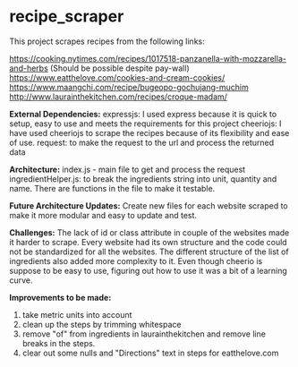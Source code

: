 # recipe_scraper
This project scrapes recipes from the following links: 

https://cooking.nytimes.com/recipes/1017518-panzanella-with-mozzarella-and-herbs (Should be possible despite pay-wall)
https://www.eatthelove.com/cookies-and-cream-cookies/
https://www.maangchi.com/recipe/bugeopo-gochujang-muchim
http://www.laurainthekitchen.com/recipes/croque-madam/

**External Dependencies:**
expressjs: I used express because it is quick to setup, easy to use and meets the requirements for this project
cheeriojs: I have used cheeriojs to scrape the recipes because of its flexibility and ease of use.
request: to make the request to the url and process the returned data

**Architecture:** 
index.js - main file to get and process the request
ingredientHelper.js: to break the ingredients string into unit, quantity and name. There are functions in the file to make it testable.

**Future Architecture Updates:**
Create new files for each website scraped to make it more modular and easy to update and test.

**Challenges:**
The lack of id or class attribute in couple of the websites made it harder to scrape. Every website had its own structure and 
the code could not be standardized for all the websites. The different structure of the list of ingredients also added more 
complexity to it. Even though cheerio is suppose to be easy to use, figuring out how to use it was a bit of a learning curve.


**Improvements to be made:**
1) take metric units into account
2) clean up the steps by trimming whitespace
3) remove "of" from ingredients in laurainthekitchen and remove line breaks in the steps.
4) clear out some nulls and "Directions" text in steps for eatthelove.com



